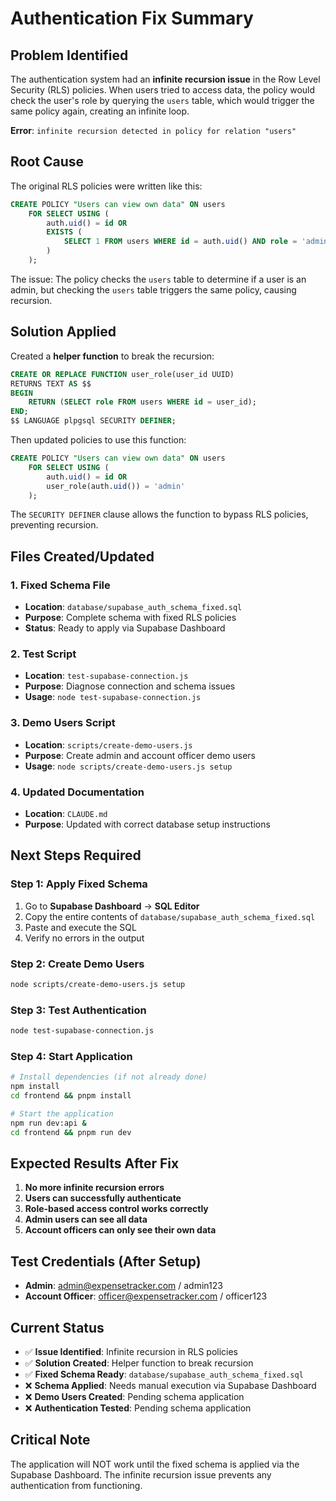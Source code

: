 # Authentication Fix Summary

## Problem Identified
The authentication system had an **infinite recursion issue** in the Row Level Security (RLS) policies. When users tried to access data, the policy would check the user's role by querying the `users` table, which would trigger the same policy again, creating an infinite loop.

**Error**: `infinite recursion detected in policy for relation "users"`

## Root Cause
The original RLS policies were written like this:
```sql
CREATE POLICY "Users can view own data" ON users
    FOR SELECT USING (
        auth.uid() = id OR 
        EXISTS (
            SELECT 1 FROM users WHERE id = auth.uid() AND role = 'admin'
        )
    );
```

The issue: The policy checks the `users` table to determine if a user is an admin, but checking the `users` table triggers the same policy, causing recursion.

## Solution Applied
Created a **helper function** to break the recursion:
```sql
CREATE OR REPLACE FUNCTION user_role(user_id UUID)
RETURNS TEXT AS $$
BEGIN
    RETURN (SELECT role FROM users WHERE id = user_id);
END;
$$ LANGUAGE plpgsql SECURITY DEFINER;
```

Then updated policies to use this function:
```sql
CREATE POLICY "Users can view own data" ON users
    FOR SELECT USING (
        auth.uid() = id OR 
        user_role(auth.uid()) = 'admin'
    );
```

The `SECURITY DEFINER` clause allows the function to bypass RLS policies, preventing recursion.

## Files Created/Updated

### 1. Fixed Schema File
- **Location**: `database/supabase_auth_schema_fixed.sql`
- **Purpose**: Complete schema with fixed RLS policies
- **Status**: Ready to apply via Supabase Dashboard

### 2. Test Script
- **Location**: `test-supabase-connection.js`
- **Purpose**: Diagnose connection and schema issues
- **Usage**: `node test-supabase-connection.js`

### 3. Demo Users Script
- **Location**: `scripts/create-demo-users.js`
- **Purpose**: Create admin and account officer demo users
- **Usage**: `node scripts/create-demo-users.js setup`

### 4. Updated Documentation
- **Location**: `CLAUDE.md`
- **Purpose**: Updated with correct database setup instructions

## Next Steps Required

### Step 1: Apply Fixed Schema
1. Go to **Supabase Dashboard** → **SQL Editor**
2. Copy the entire contents of `database/supabase_auth_schema_fixed.sql`
3. Paste and execute the SQL
4. Verify no errors in the output

### Step 2: Create Demo Users
```bash
node scripts/create-demo-users.js setup
```

### Step 3: Test Authentication
```bash
node test-supabase-connection.js
```

### Step 4: Start Application
```bash
# Install dependencies (if not already done)
npm install
cd frontend && pnpm install

# Start the application
npm run dev:api &
cd frontend && pnpm run dev
```

## Expected Results After Fix

1. **No more infinite recursion errors**
2. **Users can successfully authenticate**
3. **Role-based access control works correctly**
4. **Admin users can see all data**
5. **Account officers can only see their own data**

## Test Credentials (After Setup)
- **Admin**: admin@expensetracker.com / admin123
- **Account Officer**: officer@expensetracker.com / officer123

## Current Status
- ✅ **Issue Identified**: Infinite recursion in RLS policies
- ✅ **Solution Created**: Helper function to break recursion
- ✅ **Fixed Schema Ready**: `database/supabase_auth_schema_fixed.sql`
- ❌ **Schema Applied**: Needs manual execution via Supabase Dashboard
- ❌ **Demo Users Created**: Pending schema application
- ❌ **Authentication Tested**: Pending schema application

## Critical Note
The application will NOT work until the fixed schema is applied via the Supabase Dashboard. The infinite recursion issue prevents any authentication from functioning.
